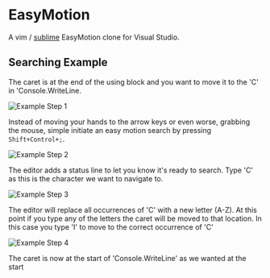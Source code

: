 EasyMotion
==========

A vim / [sublime](https://github.com/tednaleid/sublime-EasyMotion) EasyMotion clone for Visual Studio. 

## Searching Example
The caret is at the end of the using block and you want to move it to the 'C' in 'Console.WriteLine.  

![Example Step 1](/images/example1.png)

Instead of moving your hands to the arrow keys or even worse, grabbing the mouse, simple initiate an easy motion search by pressing `Shift+Control+;`.  

![Example Step 2](/images/example2.png)

The editor adds a status line to let you know it's ready to search.  Type 'C' as this is the character we want to navigate to.

![Example Step 3](/images/example3.png)

The editor will replace all occurrences of 'C' with a new letter (A-Z).  At this point if you type any of the letters the caret will be moved to that location.  In this case you type 'I' to move to the correct occurrence of 'C'

![Example Step 4](/images/example4.png)

The caret is now at the start of 'Console.WriteLine' as we wanted at the start


